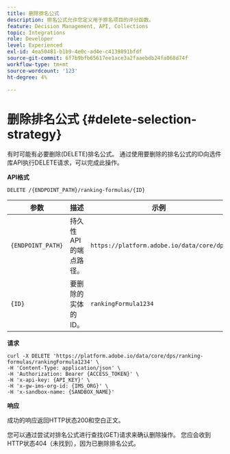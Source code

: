 ```yaml
---
title: 删除排名公式
description: 排名公式允许您定义用于排名项目的评分函数。
feature: Decision Management, API, Collections
topic: Integrations
role: Developer
level: Experienced
exl-id: 4ea50481-b1b9-4e0c-ad4e-c4139891bfdf
source-git-commit: 6f7b9bfb65617ee1ace3a2faaebdb24fa068d74f
workflow-type: tm+mt
source-wordcount: '123'
ht-degree: 4%

---
```


# 删除排名公式 {#delete-selection-strategy}

有时可能有必要删除(DELETE)排名公式。 通过使用要删除的排名公式的ID向选件库API执行DELETE请求，可以完成此操作。

**API格式**

```http
DELETE /{ENDPOINT_PATH}/ranking-formulas/{ID}
```

| 参数 | 描述 | 示例 |
| --------- | ----------- | ------- |
| `{ENDPOINT_PATH}` | 持久性API的端点路径。 | `https://platform.adobe.io/data/core/dps` |
| `{ID}` | 要删除的实体的ID。 | `rankingFormula1234` |

**请求**

```shell
curl -X DELETE 'https://platform.adobe.io/data/core/dps/ranking-formulas/rankingFormula1234' \
-H 'Content-Type: application/json' \
-H 'Authorization: Bearer {ACCESS_TOKEN}' \
-H 'x-api-key: {API_KEY}' \
-H 'x-gw-ims-org-id: {IMS_ORG}' \
-H 'x-sandbox-name: {SANDBOX_NAME}'
```

**响应**

成功的响应返回HTTP状态200和空白正文。

您可以通过尝试对排名公式进行查找(GET)请求来确认删除操作。 您应会收到HTTP状态404（未找到），因为已删除排名公式。
